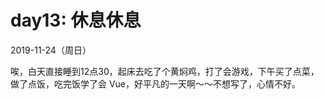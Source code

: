 # day13: 休息休息
2019-11-24（周日）

唉，白天直接睡到12点30，起床去吃了个黄焖鸡，打了会游戏，下午买了点菜，做了点饭，吃完饭学了会 Vue，好平凡的一天啊～～不想写了，心情不好。
